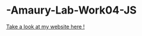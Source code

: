 # -Amaury-Lab-Work04-JS

[Take a look at my website here !](https://heqqqqx.github.io/-Amaury-Lab-Work04-JS/)
